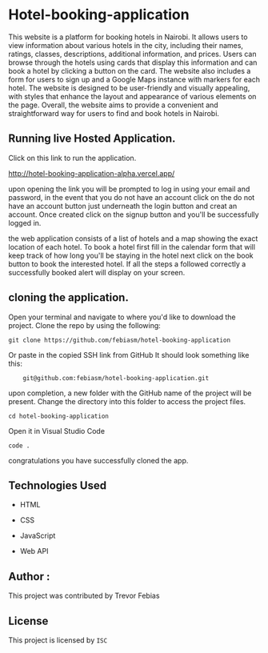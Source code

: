 #   Hotel-booking-application
This website is a platform for booking hotels in Nairobi. It allows users to view information about various hotels in the city, including their names, ratings, classes, descriptions, additional information, and prices. Users can browse through the hotels using cards that display this information and can book a hotel by clicking a button on the card. The website also includes a form for users to sign up and a Google Maps instance with markers for each hotel. The website is designed to be user-friendly and visually appealing, with styles that enhance the layout and appearance of various elements on the page. Overall, the website aims to provide a convenient and straightforward way for users to find and book hotels in Nairobi.

## Running live Hosted Application.

Click on this link to run the application.

http://hotel-booking-application-alpha.vercel.app/   

upon opening the link you will be prompted to log in using your email and password, in the event that you do not have an account click on the do not have an account button just underneath the login button and creat an account. Once created click on the signup button and you'll be successfully logged in. 

the web application consists of a list of hotels and a map showing the exact location of each hotel. To book a hotel first fill in the calendar form that will keep track of how long you'll be staying in the hotel next click on the book button to book the interested hotel. If all the steps a followed correctly a successfully booked alert will display on your screen.

## cloning the application.

Open your terminal and navigate to where you'd like to download the project. Clone the repo by using the following:

    git clone https://github.com/febiasm/hotel-booking-application

Or paste in the copied SSH link from GitHub It should look something like this:

        git@github.com:febiasm/hotel-booking-application.git

upon completion, a new folder with the GitHub name of the project will be present. Change the directory into this folder to access the project files.

    cd hotel-booking-application


Open it in Visual Studio Code

    code .

congratulations you have successfully cloned the app.

## Technologies Used
- HTML

- CSS

- JavaScript

- Web API

## Author :

This project was contributed by Trevor Febias

## License

This project is licensed by `ISC`
